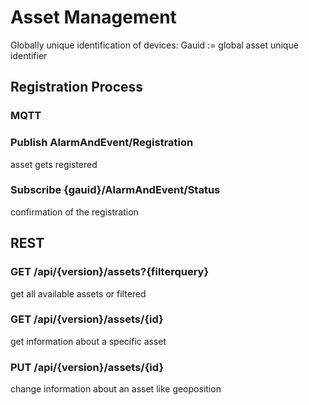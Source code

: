 # Asset Management

Globally unique identification of devices: Gauid := global asset unique identifier

## Registration Process

### MQTT

### Publish AlarmAndEvent/Registration
asset gets registered

### Subscribe {gauid}/AlarmAndEvent/Status
confirmation of the registration

## REST

### GET /api/{version}/assets?{filterquery}
get all available assets or filtered

### GET /api/{version}/assets/{id}
get information about a specific asset

### PUT /api/{version}/assets/{id}
change information about an asset like geoposition
